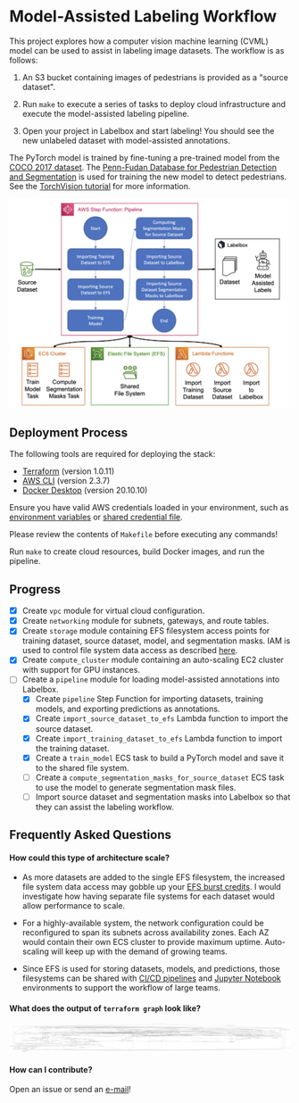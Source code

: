 # Model-Assisted Labeling Workflow

This project explores how a computer vision machine learning (CVML) model can be used
to assist in labeling image datasets. The workflow is as follows:

1. An S3 bucket containing images of pedestrians is provided as a "source dataset".
 
2. Run `make` to execute a series of tasks to deploy cloud infrastructure and execute the model-assisted labeling pipeline.

3. Open your project in Labelbox and start labeling! You should see the new unlabeled dataset with model-assisted annotations.

The PyTorch model is trained by fine-tuning a pre-trained model from the
[COCO 2017 dataset](https://cocodataset.org/#detection-2017). The [Penn-Fudan Database for Pedestrian Detection and Segmentation](https://www.cis.upenn.edu/~jshi/ped_html/)
is used for training the new model to detect pedestrians. See the [TorchVision tutorial](https://pytorch.org/tutorials/intermediate/torchvision_tutorial.html)
for more information.


![architecture](./docs/architecture.png)

## Deployment Process

The following tools are required for deploying the stack:

- [Terraform](https://www.terraform.io/downloads) (version 1.0.11)
- [AWS CLI](https://aws.amazon.com/cli/) (version 2.3.7)
- [Docker Desktop](https://www.docker.com/get-started) (version 20.10.10)

Ensure you have valid AWS credentials loaded in your environment, such as
[environment variables](https://registry.terraform.io/providers/hashicorp/aws/latest/docs#environment-variables) 
or [shared credential file](https://registry.terraform.io/providers/hashicorp/aws/latest/docs#shared-credentials-file).

Please review the contents of `Makefile` before executing any commands!

Run `make` to create cloud resources, build Docker images, and run the pipeline.

## Progress

- [x] Create `vpc` module for virtual cloud configuration.
- [x] Create `networking` module for subnets, gateways, and route tables.
- [x] Create `storage` module containing EFS filesystem access points for training dataset,
  source dataset, model, and segmentation masks. IAM is used to control file system
  data access as described [here](https://docs.aws.amazon.com/efs/latest/ug/iam-access-control-nfs-efs.html).
- [x] Create `compute_cluster` module containing an auto-scaling EC2 cluster with support for GPU instances.
- [ ] Create a `pipeline` module for loading model-assisted annotations into Labelbox.
  - [x] Create `pipeline` Step Function for importing datasets, training models, and exporting predictions as annotations.
  - [x] Create `import_source_dataset_to_efs` Lambda function to import the source dataset.
  - [x] Create `import_training_dataset_to_efs` Lambda function to import the training dataset.
  - [x] Create a `train_model` ECS task to build a PyTorch model and save it to the shared file system.
  - [ ] Create a `compute_segmentation_masks_for_source_dataset` ECS task to use the model to generate segmentation mask files.
  - [ ] Import source dataset and segmentation masks into Labelbox so that they can assist the labeling workflow.

## Frequently Asked Questions

#### How could this type of architecture scale?
* As more datasets are added to the single EFS filesystem, the increased file system data access may gobble up your
  [EFS burst credits](https://aws.amazon.com/premiumsupport/knowledge-center/efs-burst-credits/). I would investigate how
  having separate file systems for each dataset would allow performance to scale.
 
* For a highly-available system, the network configuration could be reconfigured to span its subnets across availability
  zones. Each AZ would contain their own ECS cluster to provide maximum uptime. Auto-scaling will keep up with the
  demand of growing teams.

* Since EFS is used for storing datasets, models, and predictions, those filesystems can be shared with
  [CI/CD pipelines](https://aws.amazon.com/blogs/storage/deploying-jenkins-on-amazon-eks-with-amazon-efs/) and
  [Jupyter Notebook](https://zero-to-jupyterhub.readthedocs.io/en/latest/kubernetes/amazon/efs_storage.html) environments
  to support the workflow of large teams.
 
#### What does the output of `terraform graph` look like?
![terraform-graph](./docs/terraform-graph.png)

#### How can I contribute?
Open an issue or send an [e-mail](mailto:stefan.louis.novak@gmail.com)!